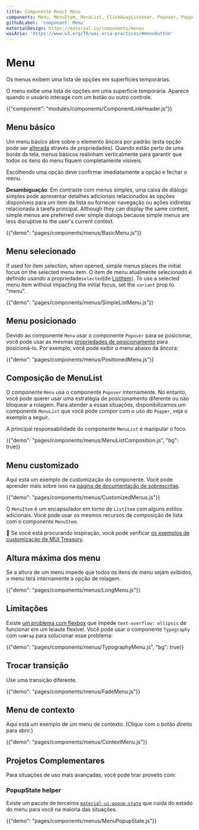 ```yaml
---
title: Componente React Menu
components: Menu, MenuItem, MenuList, ClickAwayListener, Popover, Popper
githubLabel: 'component: Menu'
materialDesign: https://material.io/components/menus
waiAria: 'https://www.w3.org/TR/wai-aria-practices/#menubutton'
---
```


# Menu

<p class="description">Os menus exibem uma lista de opções em superfícies temporárias.</p>

O menu exibe uma lista de opções em uma superfície temporária. Aparece quando o usuário interage com um botão ou outro controle.

{{"component": "modules/components/ComponentLinkHeader.js"}}

## Menu básico

Um menu básico abre sobre o elemento âncora por padrão (esta opção pode ser [alterada](#menu-positioning) através de propriedades). Quando estão perto de uma borda da tela, menus básicos realinham verticalmente para garantir que todos os itens do menu fiquem completamente visíveis.

Escolhendo uma opção deve confirmar imediatamente a opção e fechar o menu.

**Desambiguação**: Em contraste com menus simples, uma caixa de diálogo simples pode apresentar detalhes adicionais relacionados às opções disponíveis para um item da lista ou fornecer navegação ou ações indiretas relacionada à tarefa principal. Although they can display the same content, simple menus are preferred over simple dialogs because simple menus are less disruptive to the user's current context.

{{"demo": "pages/components/menus/BasicMenu.js"}}

## Menu selecionado

If used for item selection, when opened, simple menus places the initial focus on the selected menu item. O item de menu atualmente selecionado é definido usando a propriedade`selected`(de [ListItem](/api/list-item/)). To use a selected menu item without impacting the initial focus, set the `variant` prop to "menu".

{{"demo": "pages/components/menus/SimpleListMenu.js"}}

## Menu posicionado

Devido ao componente `Menu` usar o componente `Popover` para se posicionar, você pode usar as mesmas [propriedades de posicionamento](/components/popover/#anchor-playground) para posicioná-lo. Por exemplo, você pode exibir o menu abaixo da âncora:

{{"demo": "pages/components/menus/PositionedMenu.js"}}

## Composição de MenuList

O componente `Menu` usa o componente `Popover` internamente. No entanto, você pode querer usar uma estratégia de posicionamento diferente ou não bloquear a rolagem. Para atender a essas situações, disponibilizamos um componente `MenuList` que você pode compor com o uso do `Popper`, veja o exemplo a seguir.

A principal responsabilidade do componente `MenuList` é manipular o foco.

{{"demo": "pages/components/menus/MenuListComposition.js", "bg": true}}

## Menu customizado

Aqui está um exemplo de customização do componente. Você pode aprender mais sobre isso na [página de documentação de sobrescritas](/customization/how-to-customize/).

{{"demo": "pages/components/menus/CustomizedMenus.js"}}

O `MenuItem` é um encapsulador em torno de `ListItem` com alguns estilos adicionais. Você pode usar os mesmos recursos de composição de lista com o componente `MenuItem`:

🎨 Se você está procurando inspiração, você pode verificar [os exemplos de customização de MUI Treasury](https://mui-treasury.com/styles/menu/).

## Altura máxima dos menu

Se a altura de um menu impede que todos os itens de menu sejam exibidos, o menu terá internamente a opção de rolagem.

{{"demo": "pages/components/menus/LongMenu.js"}}

## Limitações

Existe [um problema com flexbox](https://bugs.chromium.org/p/chromium/issues/detail?id=327437) que impede `text-overflow: ellipsis` de funcionar em um leiaute flexível. Você pode usar o componente `Typography` com `noWrap` para solucionar esse problema:

{{"demo": "pages/components/menus/TypographyMenu.js", "bg": true}}

## Trocar transição

Use uma transição diferente.

{{"demo": "pages/components/menus/FadeMenu.js"}}

## Menu de contexto

Aqui está um exemplo de um menu de contexto. (Clique com o botão direito para abrir.)

{{"demo": "pages/components/menus/ContextMenu.js"}}

## Projetos Complementares

Para situações de uso mais avançadas, você pode tirar proveito com:

### PopupState helper

Existe um pacote de terceiros [`material-ui-popup-state`](https://github.com/jcoreio/material-ui-popup-state) que cuida do estado do menu para você na maioria das situações.

{{"demo": "pages/components/menus/MenuPopupState.js"}}

